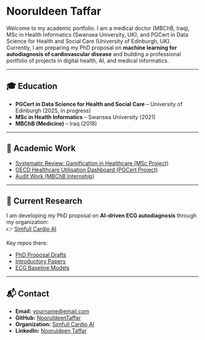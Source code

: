 # Nooruldeen Taffar

Welcome to my academic portfolio. I am a medical doctor (MBChB, Iraq), MSc in Health Informatics (Swansea University, UK), and PGCert in Data Science for Health and Social Care (University of Edinburgh, UK).  
Currently, I am preparing my PhD proposal on **machine learning for autodiagnosis of cardiovascular disease** and building a professional portfolio of projects in digital health, AI, and medical informatics.  

---

## 🎓 Education
- **PGCert in Data Science for Health and Social Care** – University of Edinburgh (2025, in progress)  
- **MSc in Health Informatics** – Swansea University (2021)  
- **MBChB (Medicine)** – Iraq (2018)  

---

## 📄 Academic Work
- [Systematic Review: Gamification in Healthcare (MSc Project)](https://github.com/NooruldeenTaffar/msc-systematic-review-gamification)  
- [OECD Healthcare Utilisation Dashboard (PGCert Project)](https://github.com/NooruldeenTaffar/pgcert-data-science-projects)  
- [Audit Work (MBChB Internship)](https://github.com/NooruldeenTaffar/mbchb-audit-work)  

---

## 🔬 Current Research
I am developing my PhD proposal on **AI-driven ECG autodiagnosis** through my organization:  
👉 [Simfull Cardio AI](https://github.com/simfull-cardio-ai)  

Key repos there:  
- [PhD Proposal Drafts](https://github.com/simfull-cardio-ai/phd-proposal-ecg-ml)  
- [Introductory Papers](https://github.com/simfull-cardio-ai/papers-intro-to-phd)  
- [ECG Baseline Models](https://github.com/simfull-cardio-ai/project-ecg-baselines)  

---

## 📬 Contact
- **Email:** yourname@email.com  
- **GitHub:** [NooruldeenTaffar](https://github.com/NooruldeenTaffar)  
- **Organization:** [Simfull Cardio AI](https://github.com/simfull-cardio-ai)  
- **LinkedIn:** [Nooruldeen Taffar](https://linkedin.com/in/nooruldeen-taffar)  
